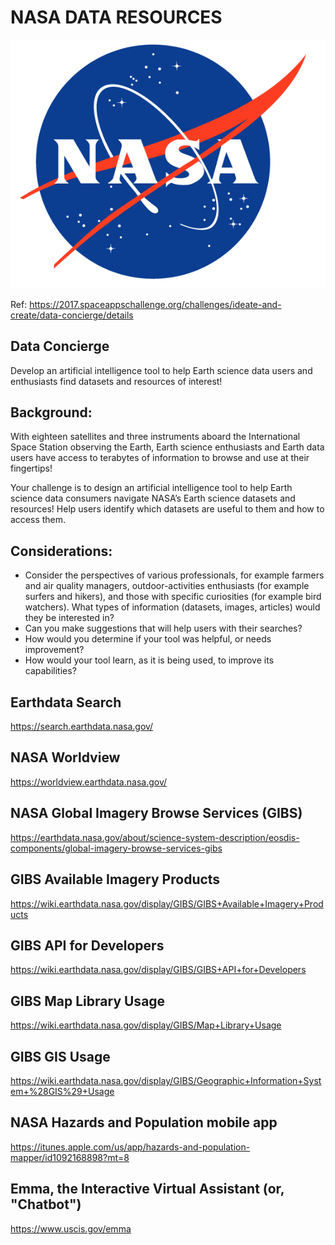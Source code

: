 # NASA DATA RESOURCES

![nasaLogo-150x150.png](https://github.com/leehaesung/NASA_DATA/blob/master/ImageFiles/nasaLogo-570x450.png)

Ref:  https://2017.spaceappschallenge.org/challenges/ideate-and-create/data-concierge/details

## Data Concierge
Develop an artificial intelligence tool to help Earth science data users and enthusiasts find datasets and resources of interest!

## Background:
With eighteen satellites and three instruments aboard the International Space Station observing the Earth, Earth science enthusiasts and Earth data users have access to terabytes of information to browse and use at their fingertips!

Your challenge is to design an artificial intelligence tool to help Earth science data consumers navigate NASA’s Earth science datasets and resources!  Help users identify which datasets are useful to them and how to access them. 

## Considerations:
* Consider the perspectives of various professionals, for example farmers and air quality managers, outdoor-activities enthusiasts (for example surfers and hikers), and those with specific curiosities (for example bird watchers).  What types of information (datasets, images, articles) would they be interested in?
* Can you make suggestions that will help users with their searches?
* How would you determine if your tool was helpful, or needs improvement?
* How would your tool learn, as it is being used, to improve its capabilities?



## Earthdata Search
https://search.earthdata.nasa.gov/

## NASA Worldview
https://worldview.earthdata.nasa.gov/

## NASA Global Imagery Browse Services (GIBS)
https://earthdata.nasa.gov/about/science-system-description/eosdis-components/global-imagery-browse-services-gibs

## GIBS Available Imagery Products
https://wiki.earthdata.nasa.gov/display/GIBS/GIBS+Available+Imagery+Products

## GIBS API for Developers
https://wiki.earthdata.nasa.gov/display/GIBS/GIBS+API+for+Developers

## GIBS Map Library Usage
https://wiki.earthdata.nasa.gov/display/GIBS/Map+Library+Usage

## GIBS GIS Usage 
https://wiki.earthdata.nasa.gov/display/GIBS/Geographic+Information+System+%28GIS%29+Usage

## NASA Hazards and Population mobile app
https://itunes.apple.com/us/app/hazards-and-population-mapper/id1092168898?mt=8

## Emma, the Interactive Virtual Assistant (or, "Chatbot")
https://www.uscis.gov/emma
